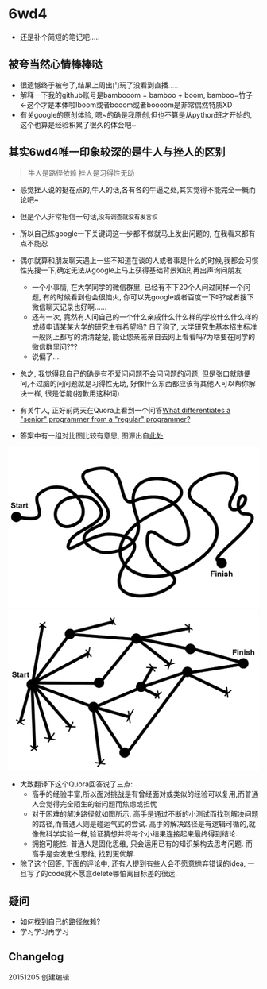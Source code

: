 # 6wd4

* 还是补个简短的笔记吧.....

## 被夸当然心情棒棒哒
* 很遗憾终于被夸了,结果上周出门玩了没看到直播.....
* 解释一下我的github账号是bambooom = bamboo + boom, bamboo=竹子<-这个才是本体啦!boom或者booom或者boooom是非常偶然特质XD
* 有关google的原创体验, 嗯~的确是我原创,但也不算是从python班才开始的,这个也算是经验积累了很久的体会吧~

## 其实6wd4唯一印象较深的是牛人与挫人的区别
> 牛人是路径依赖
> 挫人是习得性无助

* 感觉挫人说的挺在点的,牛人的话,各有各的牛逼之处,其实觉得不能完全一概而论吧~
* 但是个人非常相信一句话,```没有调查就没有发言权```
* 所以自己练google一下关键词这一步都不做就马上发出问题的, 在我看来都有点不能忍
* 偶尔就算和朋友聊天遇上一些不知道在谈的人或者事是什么的时候,我都会习惯性先搜一下,确定无法从google上马上获得基础背景知识,再出声询问朋友
	* 一个小事情, 在大学同学的微信群里, 已经有不下20个人问过同样一个问题, 有的时候看到也会很恼火, 你可以先google或者百度一下吗?或者搜下微信聊天记录也好啊......
	* 还有一次, 竟然有人问自己的一个什么亲戚什么什么样的学校什么什么样的成绩申请某某大学的研究生有希望吗? 日了狗了, 大学研究生基本招生标准一般网上都写的清清楚楚, 能让您亲戚亲自去网上看看吗?为啥要在同学的微信群里问???
	* 说偏了....
* 总之, 我觉得我自己的确是有不爱问问题不会问问题的问题, 但是张口就随便问,不过脑的问问题就是习得性无助, 好像什么东西都应该有其他人可以帮你解决一样, 很是低能(抱歉用这种词)


* 有关牛人, 正好前两天在Quora上看到一个问答[What differentiates a "senior" programmer from a "regular" programmer?](https://www.quora.com/What-differentiates-a-senior-programmer-from-a-regular-programmer/answer/Aziz-Ali)
* 答案中有一组对比图比较有意思, 图源出自[此处](https://medium.com/the-year-of-the-looking-glass/junior-designers-vs-senior-designers-fbe483d3b51e#.mjo7amyel)

![](JuniorDev.png)  
![](SeniorDev.png)

* 大致翻译下这个Quora回答说了三点:
	* 高手的经验丰富,所以面对挑战是有曾经面对或类似的经验可以复用,而普通人会觉得完全陌生的新问题而焦虑或担忧
	* 对于困难的解决路径就如图所示. 高手是通过不断的小测试而找到解决问题的路径,而普通人则是碰运气式的尝试. 高手的解决路径是有逻辑可循的,就像做科学实验一样,验证猜想并将每个小结果连接起来最终得到结论.
	* 拥抱可能性. 普通人是固化思维, 只会运用已有的知识架构去思考问题. 而高手是会发散性思维, 找到更优解.
* 除了这个回答, 下面的评论中, 还有人提到有些人会不愿意抛弃错误的idea, 一旦写了的code就不愿意delete哪怕离目标差的很远.


## 疑问
* 如何找到自己的路径依赖?
* 学习学习再学习


## Changelog
20151205 创建编辑


